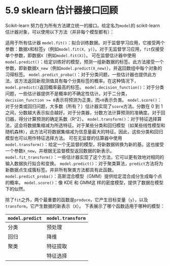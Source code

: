 # 5.9 sklearn 估计器接口回顾

Scikit-learn 努力在为所有方法建立统一的接口。给定名为`model`的 scikit-learn 估计器对象，可以使用以下方法（并非每个模型都有）：

适用于所有估计器
`model.fit()`：拟合训练数据。对于监督学习应用，它接受两个参数：数据`X`和标签`y`（例如`model.fit(X, y)`）。对于无监督学习应用，`fit`仅接受单个参数，即数据`X`（例如`model.fit(X)`）。
可在监督估计器中使用
`model.predict()`：给定训练好的模型，预测一组新数据的标签。此方法接受一个参数，即新数据`X_new`（例如`model.predict(X_new)`），并返回数组中每个对象的习得标签。
`model.predict_proba()`：对于分类问题，一些估计器也提供此方法，该方法返回新观测值具有每个分类标签的概率。在这种情况下，`model.predict()`返回概率最高的标签。
`model.decision_function()`：对于分类问题，一些估计器提供不是概率的不确定性估计。对于二分类，`decision_function >= 0`表示将预测为正类，而`<0`表示负类。
`model.score()`：对于分类或回归问题，大多数（所有？）估计器实现了`score`方法。分数在 0 到 1 之间，分数越大表示拟合越好。对于分类器，分数方法计算预测的准确度。对于回归器，得分计算预测的确定系数（R^2）。
`model.transform()`：对于特征选择算法，这会将数据集缩减为所选特征。对于某些分类和回归模型（如某些线性模型和随机森林），此方法可将数据集缩减为信息量最大的特征。因此，这些分类和回归模型也可以用作特征选择方法。
可在无监督的估算器中使用
`model.transform()`：给定一个无监督的模型，将新数据转换为新的基。这也接受一个参数`X_new`，并根据无监督模型返回数据的新表示。
`model.fit_transform()`：一些估计器实现了这个方法，它可以更有效地对相同的输入数据执行拟合和变换。
`model.predict()`：对于聚类算法，`predict`方法将为新数据点生成簇标签。并非所有聚类方法都具有此函数。
`model.predict_proba()`：高斯混合模型（GMM）提供给定混合成分生成每个点的概率。
`model.score()`：像 KDE 和 GMM这 样的密度模型，提供了数据在模型下的似然。

除了`fit`之外，两个最重要的函数是`produce`，它产生目标变量（`y`），以及`transform`，它产生数据的新表示（`X`）。 下表展示了哪个函数适用于哪种的模型：

| `model.predict` | `model.transform` |
| --- | --- |
| 分类 | 预处理 |
| 回归 | 降维 |
| 聚类 | 特征提取 |
|   | 特征选择 |
